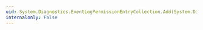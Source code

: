 ```yaml
---
uid: System.Diagnostics.EventLogPermissionEntryCollection.Add(System.Diagnostics.EventLogPermissionEntry)
internalonly: False
---
```

